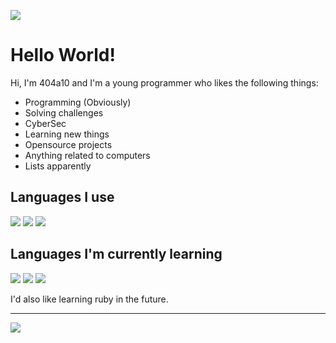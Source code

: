 ![](https://external-content.duckduckgo.com/iu/?u=https%3A%2F%2Fcdn.dribbble.com%2Fusers%2F2344801%2Fscreenshots%2F4774578%2Falphatestersanimation2.gif&f=1&nofb=1)

# Hello World!

Hi, I'm 404a10 and I'm a young programmer who likes the following things:
- Programming (Obviously)
- Solving challenges
- CyberSec
- Learning new things
- Opensource projects
- Anything related to computers
- Lists apparently

## Languages I use
![](https://img.shields.io/badge/Java-ED8B00?style=for-the-badge&logo=java&logoColor=white)
![](https://img.shields.io/badge/Go-00ADD8?style=for-the-badge&logo=go&logoColor=white)
![](https://img.shields.io/badge/Python-3776AB?style=for-the-badge&logo=python&logoColor=white)


## Languages I'm currently learning
![](https://img.shields.io/badge/C-00599C?style=for-the-badge&logo=c&logoColor=white)
![](https://img.shields.io/badge/JavaScript-323330?style=for-the-badge&logo=javascript&logoColor=F7DF1E)
![](https://img.shields.io/badge/BASH-121011?style=for-the-badge&logo=gnu-bash&logoColor=white)

I'd also like learning ruby in the future.

---
![](https://img.shields.io/badge/I_use_Arch_Linux_BTW-1793D1?style=for-the-badge&logo=arch-linux&logoColor=white) 
